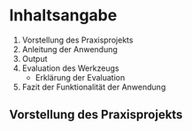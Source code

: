 # Inhaltsangabe 
1. Vorstellung des Praxisprojekts
2. Anleitung der Anwendung
3. Output
4. Evaluation des Werkzeugs
   - Erklärung der Evaluation  
5. Fazit der Funktionalität der Anwendung

## Vorstellung des Praxisprojekts

